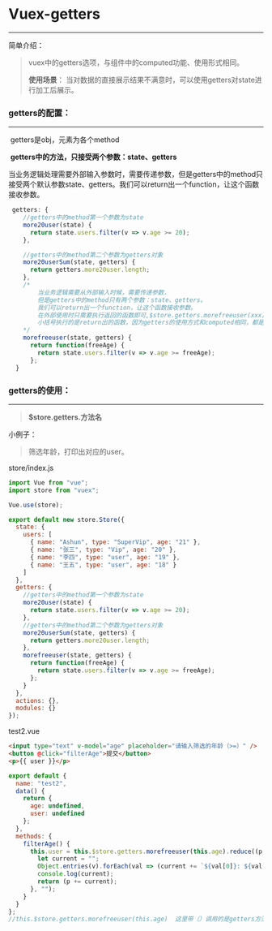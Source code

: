 # Vuex-getters

---

简单介绍：

>vuex中的getters选项，与组件中的computed功能、使用形式相同。
>
>**使用场景**：
>	当对数据的直接展示结果不满意时，可以使用getters对state进行加工后展示。



### getters的配置：

---

​	getters是obj，元素为各个method

​	**getters中的方法，只接受两个参数：state、getters**

​	当业务逻辑处理需要外部输入参数时，需要传递参数，但是getters中的method只接受两个默认参数state、getters。我们可以return出一个function，让这个函数接收参数。

```js
 getters: {
    //getters中的method第一个参数为state
    more20user(state) {
      return state.users.filter(v => v.age >= 20);
    },

    //getters中的method第二个参数为getters对象
    more20userSum(state, getters) {
      return getters.more20user.length;
    },
    /*
        当业务逻辑需要从外部输入时候，需要传递参数，
        但是getters中的method只有两个参数：state、getters。
        我们可以return出一个function，让这个函数接收参数。
        在外部使用时只需要执行返回的函数即可,$store.getters.morefreeuser(xxx)
 		小括号执行的是return出的函数，因为getters的使用方式和computed相同，都是以属性形式调用，单纯的使用getters中的method，直接$store.getters.方法名 即可。
    */
    morefreeuser(state, getters) {
      return function(freeAge) {
        return state.users.filter(v => v.age >= freeAge);
      };
  }
```







### getters的使用：

---

> **$store.getters.方法名**





小例子：

> 筛选年龄，打印出对应的user。

store/index.js

```js
import Vue from "vue";
import store from "vuex";

Vue.use(store);

export default new store.Store({
  state: {
    users: [
      { name: "Ashun", type: "SuperVip", age: "21" },
      { name: "张三", type: "Vip", age: "20" },
      { name: "李四", type: "user", age: "19" },
      { name: "王五", type: "user", age: "18" }
    ]
  },
  getters: {
    //getters中的method第一个参数为state
    more20user(state) {
      return state.users.filter(v => v.age >= 20);
    },
    //getters中的method第二个参数为getters对象
    more20userSum(state, getters) {
      return getters.more20user.length;
    },
    morefreeuser(state, getters) {
      return function(freeAge) {
        return state.users.filter(v => v.age >= freeAge);
      };
    }
  },
  actions: {},
  modules: {}
});

```

test2.vue

```html
<input type="text" v-model="age" placeholder="请输入筛选的年龄（>=）" />
<button @click="filterAge">提交</button>
<p>{{ user }}</p>
```

```js
export default {
  name: "test2",
  data() {
    return {
      age: undefined,
      user: undefined
    };
  },
  methods: {
    filterAge() {
      this.user = this.$store.getters.morefreeuser(this.age).reduce((p, v) => {
        let current = "";
        Object.entries(v).forEach(val => (current += `${val[0]}: ${val[1]}  `));
        console.log(current);
        return (p += current);
      }, "");
    }
  }
};
//this.$store.getters.morefreeuser(this.age)  这里带（）调用的是getters方法返回的函数
```

